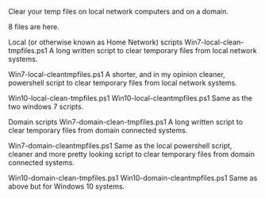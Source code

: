 Clear your temp files on local network computers and on a domain.

8 files are here.

Local (or otherwise known as Home Network) scripts
Win7-local-clean-tmpfiles.ps1
  A long written script to clear temporary files from local network systems.

Win7-local-cleantmpfiles.ps1
  A shorter, and in my opinion cleaner, powershell script to clear temporary files from local network systems.
  
Win10-local-clean-tmpfiles.ps1
Win10-local-cleantmpfiles.ps1
  Same as the two windows 7 scripts.
  
Domain scripts
Win7-domain-clean-tmpfiles.ps1
  A long written script to clear temporary files from domain connected systems.

Win7-domain-cleantmpfiles.ps1
  Same as the local powershell script, cleaner and more pretty looking script to clear temporary files from domain connected systems.
  
Win10-domain-clean-tmpfiles.ps1
Win10-domain-cleantmpfiles.ps1
  Same as above but for Windows 10 systems.

